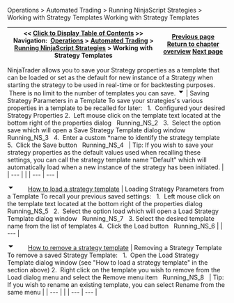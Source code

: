 ﻿
Operations > Automated Trading > Running NinjaScript Strategies > Working with Strategy Templates
Working with Strategy Templates

| << [Click to Display Table of Contents](using_strategy_templates.md) >> **Navigation:**     [Operations](operations.md) > [Automated Trading](automated_trading.md) > [Running NinjaScript Strategies](running_ninjascript_strategies.md) > Working with Strategy Templates | [Previous page](running_a_ninjascript_strateg2.md) [Return to chapter overview](running_ninjascript_strategies.md) [Next page](backup__restore.md) |
| --- | --- |
NinjaTrader allows you to save your Strategy properties as a template that can be loaded or set as the default for new instance of a Strategy when starting the strategy to be used in real-time or for backtesting purposes.  There is no limit to the number of templates you can save.
![tog_minus](tog_minus.gif)
| Saving Strategy Parameters in a Template To save your strategies's various properties in a template to be recalled for later:   1.  Configured your desired Strategy Properties 2.  Left mouse click on the template text located at the bottom right of the properties dialog   Running_NS_2   3.  Select the option save which will open a Save Strategy Template dialog window   Running_NS_3   4.  Enter a custom *name to identify the strategy template 5.  Click the Save button   Running_NS_4     | Tip: If you wish to save your strategy properties as the default values used when recalling these settings, you can call the strategy template name "Default" which will automatically load when a new instance of the strategy has been initiated. | | --- | |
| --- | --- |

![tog_minus](tog_minus.gif)        [How to load a strategy template](javascript:HMToggle('toggle','HowToLoadAStrategyTemplate','HowToLoadAStrategyTemplate_ICON'))
| Loading Strategy Parameters from a Template To recall your previous saved settings:   1.  Left mouse click on the template text located at the bottom right of the properties dialog   Running_NS_5   2.  Select the option load which will open a Load Strategy Template dialog window   Running_NS_7   3. Select the desired template name from the list of templates 4.  Click the Load button   Running_NS_6 |
| --- |

![tog_minus](tog_minus.gif)        [How to remove a strategy template](javascript:HMToggle('toggle','HowToRemoveAStrategyTemplate','HowToRemoveAStrategyTemplate_ICON'))
| Removing a Strategy Template To remove a saved Strategy Template:   1.  Open the Load Strategy Template dialog window (see "How to load a strategy template" in the section above) 2.  Right click on the template you wish to remove from the Load dialog menu and select the Remove menu item   Running_NS_8     | Tip: If you wish to rename an existing template, you can select Rename from the same menu | | --- | |
| --- | --- |
